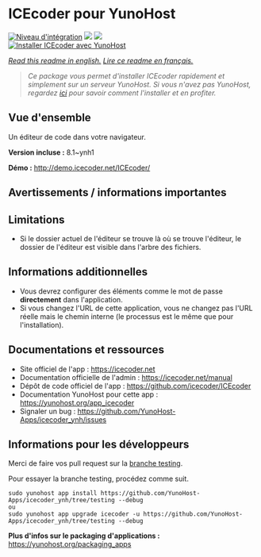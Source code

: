 # ICEcoder pour YunoHost

[![Niveau d'intégration](https://dash.yunohost.org/integration/icecoder.svg)](https://dash.yunohost.org/appci/app/icecoder) ![](https://ci-apps.yunohost.org/ci/badges/icecoder.status.svg) ![](https://ci-apps.yunohost.org/ci/badges/icecoder.maintain.svg)  
[![Installer ICEcoder avec YunoHost](https://install-app.yunohost.org/install-with-yunohost.svg)](https://install-app.yunohost.org/?app=icecoder)

*[Read this readme in english.](./README.md)*
*[Lire ce readme en français.](./README_fr.md)*

> *Ce package vous permet d'installer ICEcoder rapidement et simplement sur un serveur YunoHost.
Si vous n'avez pas YunoHost, regardez [ici](https://yunohost.org/#/install) pour savoir comment l'installer et en profiter.*

## Vue d'ensemble

Un éditeur de code dans votre navigateur.


**Version incluse :** 8.1~ynh1

**Démo :** http://demo.icecoder.net/ICEcoder/

## Avertissements / informations importantes

## Limitations

* Si le dossier actuel de l'éditeur se trouve là où se trouve l'éditeur, le dossier de l'éditeur est visible dans l'arbre des fichiers.

## Informations additionnelles

* Vous devrez configurer des éléments comme le mot de passe **directement** dans l'application.
* Si vous changez l'URL de cette application, vous ne changez pas l'URL réelle mais le chemin interne (le processus est le même que pour l'installation).

## Documentations et ressources

* Site officiel de l'app : https://icecoder.net
* Documentation officielle de l'admin : https://icecoder.net/manual
* Dépôt de code officiel de l'app : https://github.com/icecoder/ICEcoder
* Documentation YunoHost pour cette app : https://yunohost.org/app_icecoder
* Signaler un bug : https://github.com/YunoHost-Apps/icecoder_ynh/issues

## Informations pour les développeurs

Merci de faire vos pull request sur la [branche testing](https://github.com/YunoHost-Apps/icecoder_ynh/tree/testing).

Pour essayer la branche testing, procédez comme suit.
```
sudo yunohost app install https://github.com/YunoHost-Apps/icecoder_ynh/tree/testing --debug
ou
sudo yunohost app upgrade icecoder -u https://github.com/YunoHost-Apps/icecoder_ynh/tree/testing --debug
```

**Plus d'infos sur le packaging d'applications :** https://yunohost.org/packaging_apps